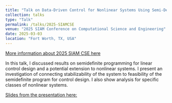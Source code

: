 ```yaml
---
title: "Talk on Data-Driven Control for Nonlinear Systems Using Semi-Definite Programming"
collection: talks
type: "Talk"
permalink: /talks/2025-SIAMCSE
venue: "2025 SIAM Conference on Computational Science and Engineering"
date: 2025-03-03
location: "Fort Worth, TX, USA"
---
```


[More information about 2025 SIAM CSE here](https://www.siam.org/conferences-events/past-event-archive/cse25/)

In this talk, I discussed results on semidefinite programming for linear control design and a potential extension to nonlinear systems. I present an investigation of connecting stabilizability of the system to feasibility of the semidefinite program for control design. I also show analysis for specific classes of nonlinear systems.

[Slides from the presentation here:](/files/siam_cse_25_slides.pdf)

